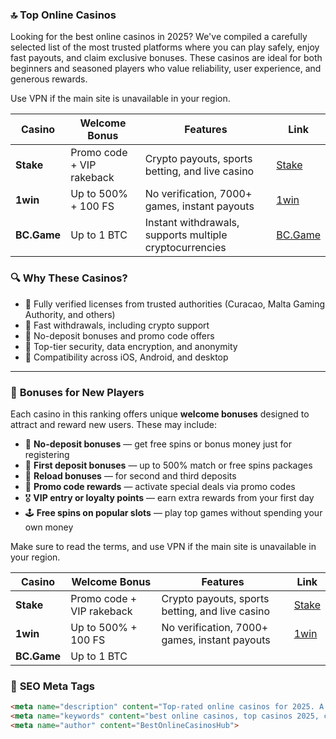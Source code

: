 ### 🔝 **Top Online Casinos**

Looking for the best online casinos in 2025? We've compiled a carefully selected list of the most trusted platforms where you can play safely, enjoy fast payouts, and claim exclusive bonuses. These casinos are ideal for both beginners and seasoned players who value reliability, user experience, and generous rewards.

   Use VPN if the main site is unavailable in your region.

| Casino      | Welcome Bonus             | Features                                                | Link                                                         |
| ----------- | ------------------------- | ------------------------------------------------------- | ------------------------------------------------------------ |
| **Stake**   | Promo code + VIP rakeback | Crypto payouts, sports betting, and live casino         | [Stake](https://stake.us//?c=JiMxFVsp)                       |
| **1win**    | Up to 500% + 100 FS       | No verification, 7000+ games, instant payouts           | [1win](https://1wcjlr.com/casino/list?open=register&p=10qr) |
| **BC.Game** | Up to 1 BTC               | Instant withdrawals, supports multiple cryptocurrencies | [BC.Game](https://bcgame.nz/i-3a9esjz8l-n/)                  |

### 🔍 **Why These Casinos?**

* 🎯 Fully verified licenses from trusted authorities (Curacao, Malta Gaming Authority, and others)
* 🚀 Fast withdrawals, including crypto support
* 🎁 No-deposit bonuses and promo code offers
* 🔐 Top-tier security, data encryption, and anonymity
* 📱 Compatibility across iOS, Android, and desktop

---

### 🎁 **Bonuses for New Players**

Each casino in this ranking offers unique **welcome bonuses** designed to attract and reward new users. These may include:

* 💸 **No-deposit bonuses** — get free spins or bonus money just for registering
* 🎉 **First deposit bonuses** — up to 500% match or free spins packages
* 🔁 **Reload bonuses** — for second and third deposits
* 🧧 **Promo code rewards** — activate special deals via promo codes
* 🎖️ **VIP entry or loyalty points** — earn extra rewards from your first day
* 🕹️ **Free spins on popular slots** — play top games without spending your own money

Make sure to read the terms, and use VPN if the main site is unavailable in your region.

| Casino      | Welcome Bonus             | Features                                                | Link                                                         |
| ----------- | ------------------------- | ------------------------------------------------------- | ------------------------------------------------------------ |
| **Stake**   | Promo code + VIP rakeback | Crypto payouts, sports betting, and live casino         | [Stake](https://stake.us//?c=JiMxFVsp)                       |
| **1win**    | Up to 500% + 100 FS       | No verification, 7000+ games, instant payouts           | [1win](https://1wcjlr.com/casino/list?open=register&p=10qr) |
| **BC.Game** | Up to 1 BTC    

### 📌 **SEO Meta Tags**

```html
<meta name="description" content="Top-rated online casinos for 2025. A list of trusted platforms with bonuses, reviews, and fast payouts.">
<meta name="keywords" content="best online casinos, top casinos 2025, casino bonuses, casino mirror, play casino online">
<meta name="author" content="BestOnlineCasinosHub">

